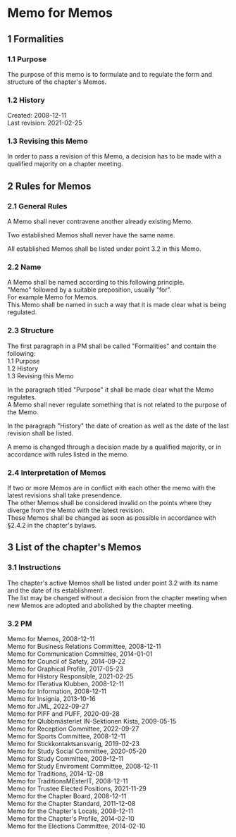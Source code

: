 # Memo for Memos

## 1 Formalities

### 1.1 Purpose

The purpose of this memo is to formulate and to regulate the form and structure of the chapter's Memos.

### 1.2 History

Created: 2008-12-11  
Last revision: 2021-02-25

### 1.3 Revising this Memo

In order to pass a revision of this Memo, a decision has to be made with a qualified majority on a chapter meeting.

## 2 Rules for Memos

### 2.1 General Rules

A Memo shall never contravene another already existing Memo.

Two established Memos shall never have the same name.

All established Memos shall be listed under point 3.2 in this Memo.

### 2.2 Name

A Memo shall be named according to this following principle.  
"Memo" followed by a suitable preposition, usually "for".  
For example Memo for Memos.  
This Memo shall be named in such a way that it is made clear what is being regulated.

### 2.3 Structure

The first paragraph in a PM shall be called "Formalities" and contain the following:  
1.1 Purpose  
1.2 History  
1.3 Revising this Memo

In the paragraph titled "Purpose" it shall be made clear what the Memo regulates.  
A Memo shall never regulate something that is not related to the purpose of the Memo.

In the paragraph "History" the date of creation as well as the date of the last revision shall be listed.

A memo is changed through a decision made by a qualified majority, or in accordance with rules listed in the memo.

### 2.4 Interpretation of Memos

If two or more Memos are in conflict with each other the memo with the latest revisions shall take presendence.  
The other Memos shall be considered invalid on the points where they diverge from the Memo with the latest revision.  
These Memos shall be changed as soon as possible in accordance with §2.4.2 in the chapter's bylaws.

## 3 List of the chapter's Memos

### 3.1 Instructions

The chapter's active Memos shall be listed under point 3.2 with its name and the date of its establishment.  
The list may be changed without a decision from the chapter meeting when new Memos are adopted and abolished by the chapter meeting.

### 3.2 PM

Memo for Memos, 2008-12-11  
Memo for Business Relations Committee, 2008-12-11  
Memo for Communication Committee, 2014-01-01  
Memo for Council of Safety, 2014-09-22  
Memo for Graphical Profile, 2017-05-23  
Memo for History Responsible, 2021-02-25  
Memo for ITerativa Klubben, 2008-12-11  
Memo for Information, 2008-12-11  
Memo for Insignia, 2013-10-16  
Memo for JML, 2022-09-27  
Memo for PIFF and PUFF, 2020-09-28  
Memo for Qlubbmästeriet IN-Sektionen Kista, 2009-05-15  
Memo for Reception Committee, 2022-09-27  
Memo for Sports Committee, 2008-12-11  
Memo for Stickkontaktsansvarig, 2019-02-23  
Memo for Study Social Committee, 2020-05-20  
Memo for Study Committee, 2008-12-11  
Memo for Study Enviroment Committee, 2008-12-11  
Memo for Traditions, 2014-12-08  
Memo for TraditionsMEsterIT, 2008-12-11  
Memo for Trustee Elected Positions, 2021-11-29  
Memo for the Chapter Board, 2008-12-11  
Memo for the Chapter Standard, 2011-12-08  
Memo for the Chapter's Locals, 2008-12-11  
Memo for the Chapter's Profile, 2014-02-10  
Memo for the Elections Committee, 2014-02-10  

